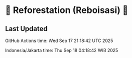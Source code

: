 
# 🌳 Reforestation (Reboisasi) 🌲

## Last Updated

GitHub Actions time: Wed Sep 17 21:18:42 UTC 2025

Indonesia/Jakarta time: Thu Sep 18 04:18:42 WIB 2025
